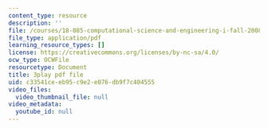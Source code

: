 ```yaml
---
content_type: resource
description: ''
file: /courses/18-085-computational-science-and-engineering-i-fall-2008/c33541ceeb95c9e2e076db9f7c404555_Kv7eOsMVx6E.pdf
file_type: application/pdf
learning_resource_types: []
license: https://creativecommons.org/licenses/by-nc-sa/4.0/
ocw_type: OCWFile
resourcetype: Document
title: 3play pdf file
uid: c33541ce-eb95-c9e2-e076-db9f7c404555
video_files:
  video_thumbnail_file: null
video_metadata:
  youtube_id: null
---
```

